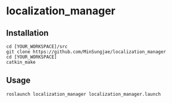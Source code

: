 # localization_manager

## Installation
```
cd [YOUR_WORKSPACE]/src
git clone https://github.com/MinSungjae/localization_manager
cd [YOUR_WORKSPACE]
catkin_make
```

## Usage 
```
roslaunch localization_manager localization_manager.launch
```